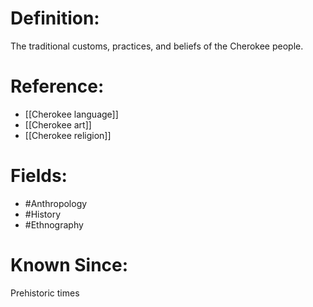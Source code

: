 

# Definition:
The traditional customs, practices, and beliefs of the Cherokee people.

# Reference:
- [[Cherokee language]]
- [[Cherokee art]]
- [[Cherokee religion]]

# Fields: 
- #Anthropology
- #History
- #Ethnography

# Known Since:
Prehistoric times

